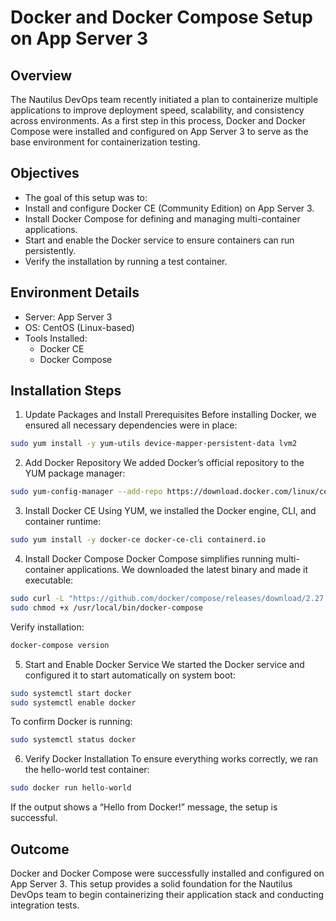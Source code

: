 # Docker and Docker Compose Setup on App Server 3

## Overview
The Nautilus DevOps team recently initiated a plan to containerize multiple applications to improve deployment speed, scalability, and consistency across environments.
As a first step in this process, Docker and Docker Compose were installed and configured on App Server 3 to serve as the base environment for containerization testing.

## Objectives
  - The goal of this setup was to:
  - Install and configure Docker CE (Community Edition) on App Server 3.
  - Install Docker Compose for defining and managing multi-container applications.
  - Start and enable the Docker service to ensure containers can run persistently.
  - Verify the installation by running a test container.

## Environment Details
  - Server: App Server 3
  - OS: CentOS (Linux-based)
  - Tools Installed:
    - Docker CE
    - Docker Compose

## Installation Steps
1. Update Packages and Install Prerequisites
Before installing Docker, we ensured all necessary dependencies were in place:
```bash
sudo yum install -y yum-utils device-mapper-persistent-data lvm2
```
2. Add Docker Repository
We added Docker’s official repository to the YUM package manager:
```bash
sudo yum-config-manager --add-repo https://download.docker.com/linux/centos/docker-ce.repo
```
3. Install Docker CE
Using YUM, we installed the Docker engine, CLI, and container runtime:
```bash
sudo yum install -y docker-ce docker-ce-cli containerd.io
```
4. Install Docker Compose
Docker Compose simplifies running multi-container applications. We downloaded the latest binary and made it executable:
```bash
sudo curl -L "https://github.com/docker/compose/releases/download/2.27.0/docker-compose-$(uname -s)-$(uname -m)" -o /usr/local/bin/docker-compose
sudo chmod +x /usr/local/bin/docker-compose
```
Verify installation:
```bash
docker-compose version
```      
5. Start and Enable Docker Service
We started the Docker service and configured it to start automatically on system boot:
```bash
sudo systemctl start docker
sudo systemctl enable docker
```
To confirm Docker is running:
```bash
sudo systemctl status docker
```
6. Verify Docker Installation
To ensure everything works correctly, we ran the hello-world test container:
```bash
sudo docker run hello-world
```
If the output shows a “Hello from Docker!” message, the setup is successful.

## Outcome
Docker and Docker Compose were successfully installed and configured on App Server 3.
This setup provides a solid foundation for the Nautilus DevOps team to begin containerizing their application stack and conducting integration tests.
